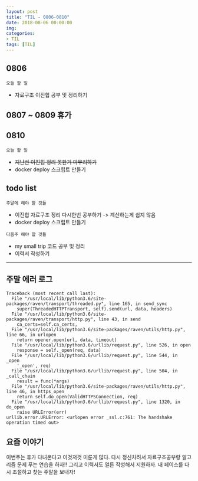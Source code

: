 ```yaml
---
layout: post
title: "TIL - 0806-0810"
date: 2018-08-06 00:00:00
img:
categories:
- TIL
tags: [TIL]
---
```


## 0806
`오늘 할 일`
- 자료구조 이진힙 공부 및 정리하기

## 0807 ~ 0809 휴가

## 0810
`오늘 할 일`
- <s>지난번 이진힙 정리 못한거 마무리하기</s>
- docker deploy 스크립트 만들기

## todo list
`주말에 해야 할 것들`
- 이진힙 자료구조 정리 다시한번 공부하기 -> 계산하는게 쉽지 않음
- docker deploy 스크립트 만들기

`다음주 해야 할 것들`
- my small trip 코드 공부 및 정리
- 이력서 작성하기

----

## 주말 에러 로그
```console
Traceback (most recent call last):
  File "/usr/local/lib/python3.6/site-packages/raven/transport/threaded.py", line 165, in send_sync
    super(ThreadedHTTPTransport, self).send(url, data, headers)
  File "/usr/local/lib/python3.6/site-packages/raven/transport/http.py", line 43, in send
    ca_certs=self.ca_certs,
  File "/usr/local/lib/python3.6/site-packages/raven/utils/http.py", line 66, in urlopen
    return opener.open(url, data, timeout)
  File "/usr/local/lib/python3.6/urllib/request.py", line 526, in open
    response = self._open(req, data)
  File "/usr/local/lib/python3.6/urllib/request.py", line 544, in _open
    '_open', req)
  File "/usr/local/lib/python3.6/urllib/request.py", line 504, in _call_chain
    result = func(*args)
  File "/usr/local/lib/python3.6/site-packages/raven/utils/http.py", line 46, in https_open
    return self.do_open(ValidHTTPSConnection, req)
  File "/usr/local/lib/python3.6/urllib/request.py", line 1320, in do_open
    raise URLError(err)
urllib.error.URLError: <urlopen error _ssl.c:761: The handshake operation timed out>

```


## 요즘 이야기
이번주는 휴가 다녀온다고 이것저것 미룬게 많다. 다시 정신차려서 자료구조공부랑
알고리즘 문제 푸는 연습을 하자!! 그리고 이력서도 얼른 작성해서 지원하자.
내 페이스를 다시 조절하고 찾는 주말을 보내자!
